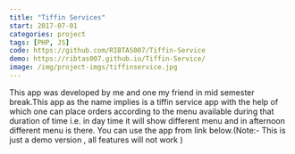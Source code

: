 ```yaml
---
title: "Tiffin Services"
start: 2017-07-01
categories: project
tags: [PHP, JS]
code: https://github.com/RIBTAS007/Tiffin-Service
demo: https://ribtas007.github.io/Tiffin-Service/
image: /img/project-imgs/tiffinservice.jpg
---
```



This app was developed by me and one my friend in mid semester break.This app as the name implies is
a tiffin service app with the help of which one can place orders according to the menu available during 
that duration of time i.e. in day time it will show different menu and in afternoon different menu is there.
 You can use the app from link below.(Note:- This is just a demo version , all features will not work )
